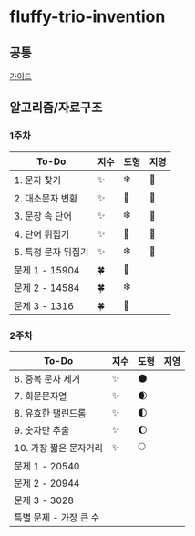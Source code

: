# fluffy-trio-invention

## 공통
[가이드](./GUIDE.md)

## 알고리즘/자료구조

### 1주차
| To-Do | 지수 | 도형 | 지영 |
| ------- | ------- | ------ | ------ | 
|1. 문자 찾기| ✨ | :snowflake: | 📕 |
|2. 대소문자 변환| ✨ | :hibiscus: | 📙 |
|3. 문장 속 단어| ✨ | :snowflake: | 📒 |
|4. 단어 뒤집기| ✨ | :hibiscus: | 📗 |
|5. 특정 문자 뒤집기| ✨ | :snowflake:| 📘 |
|문제 1 - 15904 | 🍀 | :hibiscus: | |
|문제 2 - 14584 | 🍀 | :snowflake: | |
|문제 3 - 1316  | 🍀 | :hibiscus: | |

### 2주차
| To-Do | 지수 | 도형 | 지영 |
| ------- | ------- | ------ | ------ | 
|6. 중복 문자 제거| ✨ | :new_moon: |  |
|7. 회문문자열| ✨ | :waxing_crescent_moon: |  |
|8. 유효한 팰린드롬| ✨ | :first_quarter_moon: |  |
|9. 숫자만 추출| ✨ | :waxing_gibbous_moon: |  |
|10. 가장 짧은 문자거리| ✨ | :full_moon: |  |
|문제 1 - 20540 |  |  |  |
|문제 2 - 20944 |  |  |  |
|문제 3 - 3028 |  |  |  |
|특별 문제 - 가장 큰 수 |  |  |  |